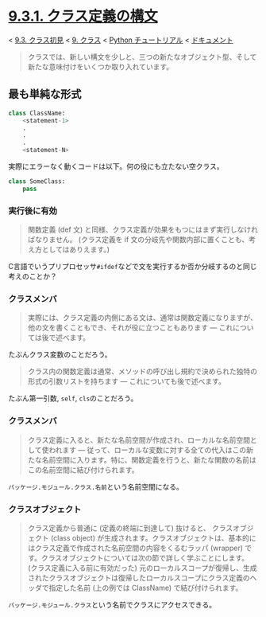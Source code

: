 # [9.3.1. クラス定義の構文](https://docs.python.jp/3/tutorial/classes.html#class-definition-syntax)

< [9.3. クラス初見](https://docs.python.jp/3/tutorial/classes.html#a-first-look-at-classes) < [9. クラス](https://docs.python.jp/3/tutorial/classes.html#classes) < [Python チュートリアル](https://docs.python.jp/3/tutorial/index.html) < [ドキュメント](https://docs.python.jp/3/index.html)

> クラスでは、新しい構文を少しと、三つの新たなオブジェクト型、そして新たな意味付けをいくつか取り入れています。

## 最も単純な形式

```python
class ClassName:
    <statement-1>
    .
    .
    .
    <statement-N>
```

実際にエラーなく動くコードは以下。何の役にも立たない空クラス。

```python
class SomeClass:
    pass
```

### 実行後に有効

> 関数定義 (def 文) と同様、クラス定義が効果をもつにはまず実行しなければなりません。 (クラス定義を if 文の分岐先や関数内部に置くことも、考え方としてはありえます。)

C言語でいうプリプロセッサ`#ifdef`などで文を実行するか否か分岐するのと同じ考えのことか？

### クラスメンバ

> 実際には、クラス定義の内側にある文は、通常は関数定義になりますが、他の文を書くこともでき、それが役に立つこともあります — これについては後で述べます。

たぶんクラス変数のことだろう。

> クラス内の関数定義は通常、メソッドの呼び出し規約で決められた独特の形式の引数リストを持ちます — これについても後で述べます。

たぶん第一引数, `self`, `cls`のことだろう。

### クラスメンバ

> クラス定義に入ると、新たな名前空間が作成され、ローカルな名前空間として使われます — 従って、ローカルな変数に対する全ての代入はこの新たな名前空間に入ります。特に、関数定義を行うと、新たな関数の名前はこの名前空間に結び付けられます。

`パッケージ.モジュール.クラス.名前`という名前空間になる。

### クラスオブジェクト

> クラス定義から普通に (定義の終端に到達して) 抜けると、 クラスオブジェクト (class object) が生成されます。クラスオブジェクトは、基本的にはクラス定義で作成された名前空間の内容をくるむラッパ (wrapper) です。クラスオブジェクトについては次の節で詳しく学ぶことにします。 (クラス定義に入る前に有効だった) 元のローカルスコープが復帰し、生成されたクラスオブジェクトは復帰したローカルスコープにクラス定義のヘッダで指定した名前 (上の例では ClassName) で結び付けられます。

`パッケージ.モジュール.クラス`という名前でクラスにアクセスできる。

